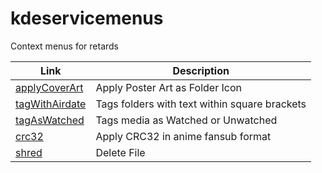 # kdeservicemenus
Context menus for retards

| Link | Description |
| --- | --- |
| [applyCoverArt](/servicemenus/applyCoverArt.desktop) | Apply Poster Art as Folder Icon |
| [tagWithAirdate](/servicemenus/tagWithAirdate.desktop) | Tags folders with text within square brackets |
| [tagAsWatched](/servicemenus/tagAsWatched.desktop) | Tags media as Watched or Unwatched |
| [crc32](/servicemenus/crc32.desktop) | Apply CRC32 in anime fansub format |
| [shred](/servicemenus/shred.desktop) | Delete File |
